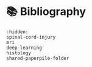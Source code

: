 # <span>📚</span> Bibliography

```{toctree}
:hidden:
spinal-cord-injury
mri
deep-learning
histology
shared-paperpile-folder
```

